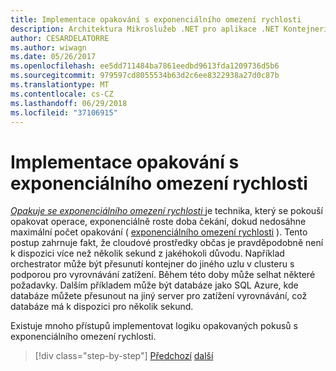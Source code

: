 ```yaml
---
title: Implementace opakování s exponenciálního omezení rychlosti
description: Architektura Mikroslužeb .NET pro aplikace .NET Kontejnerizované | Implementace opakování s exponenciálního omezení rychlosti
author: CESARDELATORRE
ms.author: wiwagn
ms.date: 05/26/2017
ms.openlocfilehash: ee5dd711484ba7861eedbd9613fda1209736d5b6
ms.sourcegitcommit: 979597cd8055534b63d2c6ee8322938a27d0c87b
ms.translationtype: MT
ms.contentlocale: cs-CZ
ms.lasthandoff: 06/29/2018
ms.locfileid: "37106915"
---
```

# <a name="implementing-retries-with-exponential-backoff"></a>Implementace opakování s exponenciálního omezení rychlosti

[*Opakuje se exponenciálního omezení rychlosti* ](https://docs.microsoft.com/azure/architecture/patterns/retry) je technika, který se pokouší opakovat operace, exponenciálně roste doba čekání, dokud nedosáhne maximální počet opakování ( [exponenciálního omezení rychlosti](https://en.wikipedia.org/wiki/Exponential_backoff) ). Tento postup zahrnuje fakt, že cloudové prostředky občas je pravděpodobně není k dispozici více než několik sekund z jakéhokoli důvodu. Například orchestrator může být přesunutí kontejner do jiného uzlu v clusteru s podporou pro vyrovnávání zatížení. Během této doby může selhat některé požadavky. Dalším příkladem může být databáze jako SQL Azure, kde databáze můžete přesunout na jiný server pro zatížení vyrovnávání, což databáze má k dispozici pro několik sekund.

Existuje mnoho přístupů implementovat logiku opakovaných pokusů s exponenciálního omezení rychlosti.


>[!div class="step-by-step"]
[Předchozí](partial-failure-strategies.md)
[další](implement-resilient-entity-framework-core-sql-connections.md)
